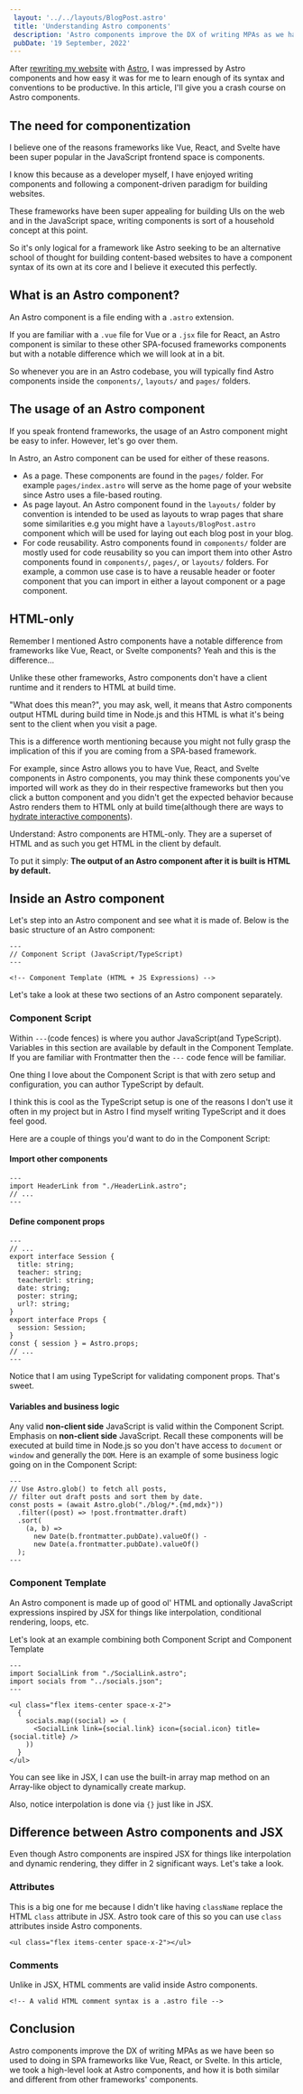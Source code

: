 ```yaml
---
 layout: '../../layouts/BlogPost.astro'
 title: 'Understanding Astro components'
 description: 'Astro components improve the DX of writing MPAs as we have been so used to doing in SPA frameworks like Vue, React or Svelte.'
 pubDate: '19 September, 2022'
---
```


After [rewriting my website](/blog/rewriting-my-website-with-astro) with [Astro](https://astro.build), I was impressed by Astro components and how easy it was for me to learn enough of its syntax and conventions to be productive. In this article, I'll give you a crash course on Astro components.

## The need for componentization

I believe one of the reasons frameworks like Vue, React, and Svelte have been super popular in the JavaScript frontend space is components.

I know this because as a developer myself, I have enjoyed writing components and following a component-driven paradigm for building websites.

These frameworks have been super appealing for building UIs on the web and in the JavaScript space, writing components is sort of a household concept at this point.

So it's only logical for a framework like Astro seeking to be an alternative school of thought for building content-based websites to have a component syntax of its own at its core and I believe it executed this perfectly.

## What is an Astro component?

An Astro component is a file ending with a `.astro` extension.

If you are familiar with a `.vue` file for Vue or a `.jsx` file for React, an Astro component is similar to these other SPA-focused frameworks components but with a notable difference which we will look at in a bit.

So whenever you are in an Astro codebase, you will typically find Astro components inside the `components/`, `layouts/` and `pages/` folders.

## The usage of an Astro component

If you speak frontend frameworks, the usage of an Astro component might be easy to infer. However, let's go over them.

In Astro, an Astro component can be used for either of these reasons.

- As a page. These components are found in the `pages/` folder. For example `pages/index.astro` will serve as the home page of your website since Astro uses a file-based routing.
- As page layout. An Astro component found in the `layouts/` folder by convention is intended to be used as layouts to wrap pages that share some similarities e.g you might have a `layouts/BlogPost.astro` component which will be used for laying out each blog post in your blog.
- For code reusability. Astro components found in `components/` folder are mostly used for code reusability so you can import them into other Astro components found in `components/`, `pages/`, or `layouts/` folders. For example, a common use case is to have a reusable header or footer component that you can import in either a layout component or a page component.

## HTML-only

Remember I mentioned Astro components have a notable difference from frameworks like Vue, React, or Svelte components? Yeah and this is the difference...

Unlike these other frameworks, Astro components don't have a client runtime and it renders to HTML at build time.

"What does this mean?", you may ask, well, it means that Astro components output HTML during build time in Node.js and this HTML is what it's being sent to the client when you visit a page.

This is a difference worth mentioning because you might not fully grasp the implication of this if you are coming from a SPA-based framework.

For example, since Astro allows you to have Vue, React, and Svelte components in Astro components, you may think these components you've imported will work as they do in their respective frameworks but then you click a button component and you didn't get the expected behavior because Astro renders them to HTML only at build time(although there are ways to [hydrate interactive components](https://docs.astro.build/en/core-concepts/framework-components/)).

Understand: Astro components are HTML-only. They are a superset of HTML and as such you get HTML in the client by default.

To put it simply: **The output of an Astro component after it is built is HTML by default.**

## Inside an Astro component

Let's step into an Astro component and see what it is made of. Below is the basic structure of an Astro component:

```astro
---
// Component Script (JavaScript/TypeScript)
---

<!-- Component Template (HTML + JS Expressions) -->
```

Let's take a look at these two sections of an Astro component separately.

### Component Script

Within `---`(code fences) is where you author JavaScript(and TypeScript). Variables in this section are available by default in the Component Template. If you are familiar with Frontmatter then the `---` code fence will be familiar.

One thing I love about the Component Script is that with zero setup and configuration, you can author TypeScript by default.

I think this is cool as the TypeScript setup is one of the reasons I don't use it often in my project but in Astro I find myself writing TypeScript and it does feel good.

Here are a couple of things you'd want to do in the Component Script:

#### Import other components

```astro
---
import HeaderLink from "./HeaderLink.astro";
// ...
---
```

#### Define component props

```astro
---
// ...
export interface Session {
  title: string;
  teacher: string;
  teacherUrl: string;
  date: string;
  poster: string;
  url?: string;
}
export interface Props {
  session: Session;
}
const { session } = Astro.props;
// ...
---
```

Notice that I am using TypeScript for validating component props. That's sweet.

#### Variables and business logic

Any valid **non-client side** JavaScript is valid within the Component Script. Emphasis on **non-client side** JavaScript. Recall these components will be executed at build time in Node.js so you don't have access to `document` or `window` and generally the `DOM`. Here is an example of some business logic going on in the Component Script:

```astro
---
// Use Astro.glob() to fetch all posts,
// filter out draft posts and sort them by date.
const posts = (await Astro.glob("./blog/*.{md,mdx}"))
  .filter((post) => !post.frontmatter.draft)
  .sort(
    (a, b) =>
      new Date(b.frontmatter.pubDate).valueOf() -
      new Date(a.frontmatter.pubDate).valueOf()
  );
---
```

### Component Template

An Astro component is made up of good ol' HTML and optionally JavaScript expressions inspired by JSX for things like interpolation, conditional rendering, loops, etc.

Let's look at an example combining both Component Script and Component Template

```astro
---
import SocialLink from "./SocialLink.astro";
import socials from "../socials.json";
---

<ul class="flex items-center space-x-2">
  {
    socials.map((social) => (
      <SocialLink link={social.link} icon={social.icon} title={social.title} />
    ))
  }
</ul>
```

You can see like in JSX, I can use the built-in array map method on an Array-like object to dynamically create markup.

Also, notice interpolation is done via `{}` just like in JSX.

## Difference between Astro components and JSX

Even though Astro components are inspired JSX for things like interpolation and dynamic rendering, they differ in 2 significant ways. Let's take a look.

### Attributes

This is a big one for me because I didn't like having `className` replace the HTML `class` attribute in JSX. Astro took care of this so you can use `class` attributes inside Astro components.

```astro
<ul class="flex items-center space-x-2"></ul>
```

### Comments

Unlike in JSX, HTML comments are valid inside Astro components.

```astro
<!-- A valid HTML comment syntax is a .astro file -->
```

## Conclusion
Astro components improve the DX of writing MPAs as we have been so used to doing in SPA frameworks like Vue, React, or Svelte. In this article, we took a high-level look at Astro components, and how it is both similar and different from other frameworks' components.
